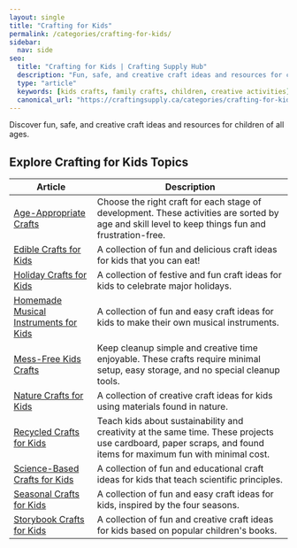```yaml
---
layout: single
title: "Crafting for Kids"
permalink: /categories/crafting-for-kids/
sidebar:
  nav: side
seo:
  title: "Crafting for Kids | Crafting Supply Hub"
  description: "Fun, safe, and creative craft ideas and resources for children."
  type: "article"
  keywords: [kids crafts, family crafts, children, creative activities]
  canonical_url: "https://craftingsupply.ca/categories/crafting-for-kids/"
---
```

Discover fun, safe, and creative craft ideas and resources for children of all ages.

## Explore Crafting for Kids Topics

| Article | Description |
|---|---|
| [Age-Appropriate Crafts](/crafting-for-kids/age-appropriate-crafts/) | Choose the right craft for each stage of development. These activities are sorted by age and skill level to keep things fun and frustration-free. |
| [Edible Crafts for Kids](/crafting-for-kids/edible-crafts/) | A collection of fun and delicious craft ideas for kids that you can eat! |
| [Holiday Crafts for Kids](/crafting-for-kids/holiday-crafts/) | A collection of festive and fun craft ideas for kids to celebrate major holidays. |
| [Homemade Musical Instruments for Kids](/crafting-for-kids/musical-instrument-crafts/) | A collection of fun and easy craft ideas for kids to make their own musical instruments. |
| [Mess-Free Kids Crafts](/crafting-for-kids/mess-free-kids-crafts/) | Keep cleanup simple and creative time enjoyable. These crafts require minimal setup, easy storage, and no special cleanup tools. |
| [Nature Crafts for Kids](/crafting-for-kids/nature-crafts/) | A collection of creative craft ideas for kids using materials found in nature. |
| [Recycled Crafts for Kids](/crafting-for-kids/recycled-crafts-for-kids/) | Teach kids about sustainability and creativity at the same time. These projects use cardboard, paper scraps, and found items for maximum fun with minimal cost. |
| [Science-Based Crafts for Kids](/crafting-for-kids/science-crafts/) | A collection of fun and educational craft ideas for kids that teach scientific principles. |
| [Seasonal Crafts for Kids](/crafting-for-kids/seasonal-crafts/) | A collection of fun and easy craft ideas for kids, inspired by the four seasons. |
| [Storybook Crafts for Kids](/crafting-for-kids/storybook-crafts/) | A collection of fun and creative craft ideas for kids based on popular children's books. |
